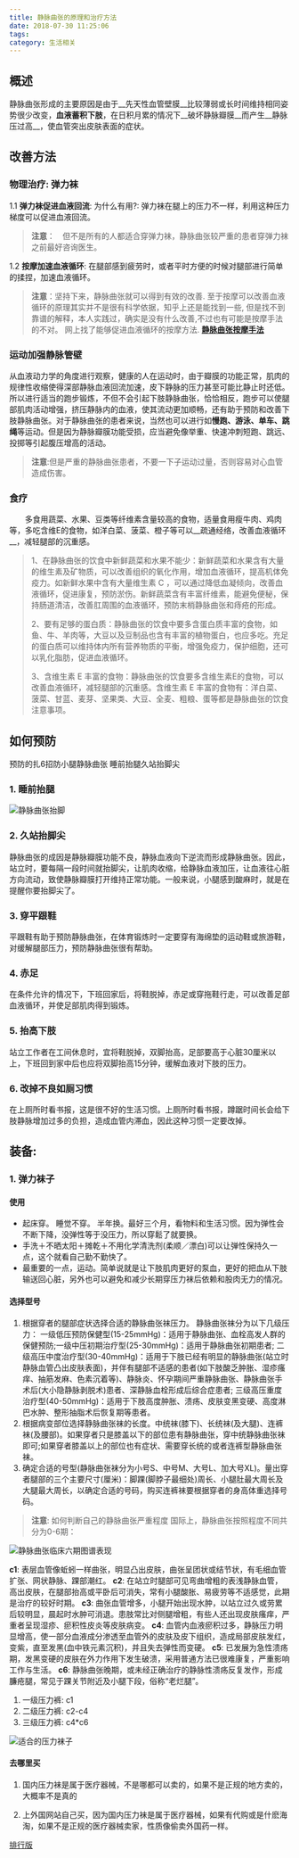 ```yaml
---
title: 静脉曲张的原理和治疗方法
date: 2018-07-30 11:25:06
tags: 
category: 生活相关
---
```

## 概述
静脉曲张形成的主要原因是由于__先天性血管壁膜__比较薄弱或长时间维持相同姿势很少改变，__血液蓄积下肢__，在日积月累的情况下__破坏静脉瓣膜__而产生__静脉压过高__，使血管突出皮肤表面的症状。
<!-- more -->
## 改善方法


### **物理治疗: 弹力袜**

1.1 **弹力袜促进血液回流**: 为什么有用?: 弹力袜在腿上的压力不一样，利用这种压力梯度可以促进血液回流。
> **注意**：　但不是所有的人都适合穿弹力袜，静脉曲张较严重的患者穿弹力袜之前最好咨询医生。

1.2 **按摩加速血液循环**:
在腿部感到疲劳时，或者平时方便的时候对腿部进行简单的揉捏，加速血液循环。
> **注意**：坚持下来，静脉曲张就可以得到有效的改善.
至于按摩可以改善血液循环的原理其实并不是很有科学依据，知乎上还是能找到一些,
但是找不到靠谱的解释，本人实践过，确实是没有什么改善,不过也有可能是按摩手法的不对。
网上找了能够促进血液循环的按摩方法.
[**静脉曲张按摩手法**](https://www.youtube.com/watch?v=TcDrua76qDo)

### **运动加强静脉管壁**
从血液动力学的角度进行观察，健康的人在运动时，由于瓣膜的功能正常，肌肉的规律性收缩使得深部静脉血液回流加速，皮下静脉的压力甚至可能比静止时还低。所以进行适当的跑步锻炼，不但不会引起下肢静脉曲张，恰恰相反，跑步可以使腿部肌肉活动增强，挤压静脉内的血液，使其流动更加顺畅，还有助于预防和改善下肢静脉曲张。对于静脉曲张的患者来说，当然也可以进行如**慢跑、游泳、单车、跳绳**等运动。但是因为静脉瓣膜功能受损，应当避免像举重、快速冲刺短跑、跳远、投掷等引起腹压增高的活动。

> **注意**:但是严重的静脉曲张患者，不要一下子运动过量，否则容易对心血管造成伤害。

### **食疗**
　　多食用蔬菜、水果、豆类等纤维素含量较高的食物，适量食用瘦牛肉、鸡肉等，多吃含维E的食物，如洋白菜、菠菜、橙子等可以__疏通经络，改善血液循环__，减轻腿部的沉重感。
> 1、在静脉曲张的饮食中新鲜蔬菜和水果不能少：新鲜蔬菜和水果含有大量的维生素及矿物质，可以改善组织的氧化作用，增加血液循环，提高机体免疫力。如新鲜水果中含有大量维生素 C ，可以通过降低血凝倾向，改善血液循环，促进康复，预防淤伤。新鲜蔬菜含有丰富纤维素，能避免便秘，保持肠道清洁，改善肛周围的血液循环，预防末梢静脉曲张和痔疮的形成。
> 
> 2、要有足够的蛋白质：静脉曲张的饮食中要多含蛋白质丰富的食物，如鱼、牛、羊肉等，大豆以及豆制品也含有丰富的植物蛋白，也应多吃。充足的蛋白质可以维持体内所有营养物质的平衡，增强免疫力，保护细胞，还可以乳化脂肪，促进血液循环。
> 
> 3、含维生素 E 丰富的食物：静脉曲张的饮食要多含维生素E的食物，可以改善血液循环，减轻腿部的沉重感。含维生素 E 丰富的食物有：洋白菜、菠菜、甘蓝、麦芽、坚果类、大豆、全麦、粗粮、蛋等都是静脉曲张的饮食注意事项。

## 如何预防

预防的扎6招防小腿静脉曲张 睡前抬腿久站抬脚尖
### 1. 睡前抬腿
![静脉曲张抬脚](https://github.com/lsy563193/image/raw/master/jmqz-taijiao.jpg)

### 2. 久站抬脚尖

静脉曲张的成因是静脉瓣膜功能不良，静脉血液向下逆流而形成静脉曲张。因此，站立时，要每隔一段时间就抬脚尖，让肌肉收缩，给静脉血液加压，让血液往心脏方向流动，致使静脉瓣膜打开维持正常功能。一般来说，小腿感到酸麻时，就是在提醒你要抬脚尖了。

### 3. 穿平跟鞋

平跟鞋有助于预防静脉曲张，在体育锻炼时一定要穿有海绵垫的运动鞋或旅游鞋，对缓解腿部压力，预防静脉曲张很有帮助。

### 4. 赤足

在条件允许的情况下，下班回家后，将鞋脱掉，赤足或穿拖鞋行走，可以改善足部血液循环，并使足部肌肉得到锻炼。

### 5. 抬高下肢

站立工作者在工间休息时，宜将鞋脱掉，双脚抬高，足部要高于心脏30厘米以上，下班回到家中后也应将双脚抬高15分钟，缓解血液对下肢的压力。

### 6. 改掉不良如厕习惯

在上厕所时看书报，这是很不好的生活习惯。上厕所时看书报，蹲踞时间长会给下肢静脉增加过多的负担，造成血管内滞血，因此这种习惯一定要改掉。


## 装备:
### 1. 弹力袜子
#### 使用

* 起床穿。 睡觉不穿。 半年换。最好三个月，看物料和生活习惯。因为弹性会不断下降，没弹性等于没压力，所以穿鬆了就要换。
* 手洗＋不晒太阳＋摊乾＋不用化学清洗剂(柔顺／漂白)可以让弹性保持久一点，这个就看自己勤不勤快了。
* 最重要的一点，运动。简单说就是让下肢肌肉更好的泵血，更好的把血从下肢输送回心脏，另外也可以避免和减少长期穿压力袜后依赖和股肉无力的情况。

#### 选择型号
1. 根据穿者的腿部症状选择合适的静脉曲张袜压力。
静脉曲张袜分为以下几级压力：
一级低压预防保健型(15-25mmHg)：适用于静脉曲张、血栓高发人群的保健预防;一级中压初期治疗型(25-30mmHg)：适用于静脉曲张初期患者;
二级高压中度治疗型(30-40mmHg)：适用于下肢已经有明显的静脉曲张(站立时静脉血管凸出皮肤表面)，并伴有腿部不适感的患者(如下肢酸乏肿胀、湿疹瘙痒、抽筋发麻、色素沉着等)、静脉炎、怀孕期间严重静脉曲张、静脉曲张手术后(大小隐静脉剥脱术)患者、深静脉血栓形成后综合症患者;
三级高压重度治疗型(40-50mmHg)：适用于下肢高度肿胀、溃疡、皮肤变黑变硬、高度淋巴水肿、整形抽脂术后恢复期等患者。
2. 根据病变部位选择静脉曲张袜的长度。中统袜(膝下)、长统袜(及大腿)、连裤袜(及腰部)。如果穿者只是膝盖以下的部位患有静脉曲张，穿中统静脉曲张袜即可;如果穿者膝盖以上的部位也有症状、需要穿长统的或者连裤型静脉曲张袜。
3. 确定合适的号型(静脉曲张袜分为小号S、中号M、大号L、加大号XL)。量出穿者腿部的三个主要尺寸(厘米)：脚踝(脚脖子最细处)周长、小腿肚最大周长及大腿最大周长，以确定合适的号码，购买连裤袜要根据穿者的身高体重选择号码。
> **注意**: 如何判断自己的静脉曲张严重程度
国际上，静脉曲张按照程度不同共分为0-6期：

![静脉曲张临床六期图谱表现](https://github.com/lsy563193/image/raw/master/jmqz-%E4%B8%A5%E9%87%8D%E7%A8%8B%E5%BA%A6%E5%88%A4%E5%88%AB.jpeg)

**c1**: 表层血管像蚯蚓一样曲张，明显凸出皮肤，曲张呈团状或结节状，有毛细血管扩张、网状静脉、踝部潮红。
**c2**: 在站立时腿部可见弯曲增粗的表浅静脉血管，高出皮肤，在腿部抬高或平卧后可消失，常有小腿酸胀、易疲劳等不适感觉，此期是治疗的较好时期。
**c3**: 曲张血管增多，小腿开始出现水肿，以站立过久或劳累后较明显，晨起时水肿可消退。患肢常比对侧腿增粗，有些人还出现皮肤瘙痒，严重者呈现湿疹、瘀积性皮炎等皮肤病变。
**c4**: 血管内血液瘀积过多，静脉压力明显增高，使一部分血液成分渗透至血管外的皮肤及皮下组织，造成局部皮肤发红，变紫，直至发黑(血中铁元素沉积)，并且失去弹性而变硬。
**c5**: 已发展为急性溃疡期，发黑变硬的皮肤在外力作用下发生破溃，采用普通方法已很难康复，严重影响工作与生活。
**c6**: 静脉曲张晚期，或未经正确治疗的静脉性溃疡反复发作，形成臁疮腿，常见于踝关节附近及小腿下段，俗称“老烂腿”。

1. 一级压力裤: c1
2. 二级压力裤: c2-c4
3. 三级压力裤: c4*c6

![适合的压力袜子](https://github.com/lsy563193/image/raw/master/jmqz-%E9%80%82%E5%90%88%E7%9A%84%E5%8E%8B%E5%8A%9B%E8%A2%9C.png)

#### 去哪里买
1. 国内压力袜是属于医疗器械，不是哪都可以卖的，如果不是正规的地方卖的，大概率不是真的

2. 上外国网站自己买，因为国内压力袜是属于医疗器械，如果有代购或是什麽海淘，如果不是正规的医疗器械卖家，性质像偷卖外国药一样。

[排行版](https://www.jd.com/phb/1315308f5a70f12facfc.html)
